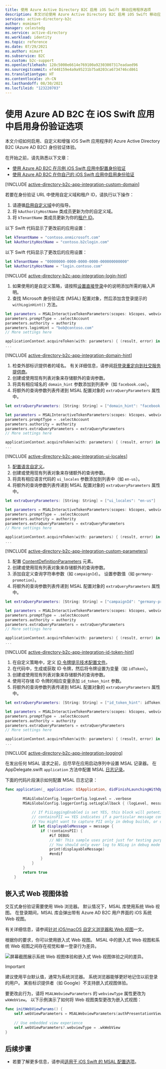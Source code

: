 ```yaml
---
title: 使用 Azure Active Directory B2C 启用 iOS Swift 移动应用程序选项
description: 本文讨论使用 Azure Active Directory B2C 启用 iOS Swift 移动应用程序选项的几种方法。
services: active-directory-b2c
author: msmimart
manager: celestedg
ms.service: active-directory
ms.workload: identity
ms.topic: reference
ms.date: 07/29/2021
ms.author: mimart
ms.subservice: B2C
ms.custom: b2c-support
ms.openlocfilehash: 128c5000e6614e769100a92303007317eadaed96
ms.sourcegitcommit: ef448159e4a9a95231b75a8203ca6734746cd861
ms.translationtype: HT
ms.contentlocale: zh-CN
ms.lasthandoff: 08/30/2021
ms.locfileid: "123220703"
---
```

# <a name="enable-authentication-options-in-an-ios-swift-app-by-using-azure-ad-b2c"></a>使用 Azure AD B2C 在 iOS Swift 应用中启用身份验证选项 

本文介绍如何启用、自定义和增强 iOS Swift 应用程序的 Azure Active Directory B2C (Azure AD B2C) 身份验证体验。 

在开始之前，请先熟悉以下文章： 
* [使用 Azure AD B2C 在示例 iOS Swift 应用中配置身份验证](configure-authentication-sample-ios-app.md)
* [使用 Azure AD B2C 在你自己的 iOS Swift 应用中启用身份验证](enable-authentication-ios-app.md)

[!INCLUDE [active-directory-b2c-app-integration-custom-domain](../../includes/active-directory-b2c-app-integration-custom-domain.md)]

若要在身份验证 URL 中使用自定义域和租户 ID，请执行以下操作： 

1. 请遵循[启用自定义域](custom-domain.md)中的指导。
1. 将 `kAuthorityHostName` 类成员更新为你的自定义域。
1. 将 `kTenantName` 类成员更新为你的[租户 ID](tenant-management.md#get-your-tenant-id)。

以下 Swift 代码显示了更改前的应用设置：

```swift
let kTenantName = "contoso.onmicrosoft.com" 
let kAuthorityHostName = "contoso.b2clogin.com" 
```

以下 Swift 代码显示了更改后的应用设置：

```swift
let kTenantName = "00000000-0000-0000-0000-000000000000" 
let kAuthorityHostName = "login.contoso.com" 
```

[!INCLUDE [active-directory-b2c-app-integration-login-hint](../../includes/active-directory-b2c-app-integration-login-hint.md)]

1. 如果使用的是自定义策略，请按照[设置直接登录](direct-signin.md#prepopulate-the-sign-in-name)中的说明添加所需的输入声明。 
1. 查找 Microsoft 身份验证库 (MSAL) 配置对象，然后添加含登录提示的 `withLoginHint()` 方法。

```swift
let parameters = MSALInteractiveTokenParameters(scopes: kScopes, webviewParameters: self.webViewParameters!)
parameters.promptType = .selectAccount
parameters.authority = authority
parameters.loginHint = "bob@contoso.com"
// More settings here

applicationContext.acquireToken(with: parameters) { (result, error) in
...
```

[!INCLUDE [active-directory-b2c-app-integration-domain-hint](../../includes/active-directory-b2c-app-integration-domain-hint.md)]

1. 检查外部标识提供者的域名。 有关详细信息，请参阅[将登录重定向到社交服务提供商](direct-signin.md#redirect-sign-in-to-a-social-provider)。 
1. 创建或使用现有列表对象来存储额外的查询参数。
1. 将具有相应域名的 `domain_hint` 参数添加到列表中（如 `facebook.com`）。
1. 将额外的查询参数列表传递到 MSAL 配置对象的 `extraQueryParameters` 属性中。

```swift
let extraQueryParameters: [String: String] = ["domain_hint": "facebook.com"]

let parameters = MSALInteractiveTokenParameters(scopes: kScopes, webviewParameters: self.webViewParameters!)
parameters.promptType = .selectAccount
parameters.authority = authority
parameters.extraQueryParameters = extraQueryParameters
// More settings here

applicationContext.acquireToken(with: parameters) { (result, error) in
...
```

[!INCLUDE [active-directory-b2c-app-integration-ui-locales](../../includes/active-directory-b2c-app-integration-ui-locales.md)]

1. [配置语言自定义](language-customization.md)。
1. 创建或使用现有列表对象来存储额外的查询参数。
1. 将具有相应语言代码的 `ui_locales` 参数添加到列表中（如 `en-us`）。
1. 将额外的查询参数列表传递到 MSAL 配置对象的 `extraQueryParameters` 属性中。

```swift
let extraQueryParameters: [String: String] = ["ui_locales": "en-us"]

let parameters = MSALInteractiveTokenParameters(scopes: kScopes, webviewParameters: self.webViewParameters!)
parameters.promptType = .selectAccount
parameters.authority = authority
parameters.extraQueryParameters = extraQueryParameters
// More settings here

applicationContext.acquireToken(with: parameters) { (result, error) in
...
```

[!INCLUDE [active-directory-b2c-app-integration-custom-parameters](../../includes/active-directory-b2c-app-integration-custom-parameters.md)]

1. 配置 [ContentDefinitionParameters](customize-ui-with-html.md#configure-dynamic-custom-page-content-uri) 元素。
1. 创建或使用现有列表对象来存储额外的查询参数。
1. 添加自定义查询字符串参数（如 `campaignId`）。 设置参数值（如 `germany-promotion`）。
1. 将额外的查询参数列表传递到 MSAL 配置对象的 `extraQueryParameters` 属性中。

```swift
let extraQueryParameters: [String: String] = ["campaignId": "germany-promotion"]

let parameters = MSALInteractiveTokenParameters(scopes: kScopes, webviewParameters: self.webViewParameters!)
parameters.promptType = .selectAccount
parameters.authority = authority
parameters.extraQueryParameters = extraQueryParameters
// More settings here

applicationContext.acquireToken(with: parameters) { (result, error) in
...
```


[!INCLUDE [active-directory-b2c-app-integration-id-token-hint](../../includes/active-directory-b2c-app-integration-id-token-hint.md)]

1. 在自定义策略中，定义 [ID 令牌提示技术配置文件](id-token-hint.md)。
1. 在代码中，生成或获取 ID 令牌，然后将令牌设置为变量（如 `idToken`）。 
1. 创建或使用现有列表对象来存储额外的查询参数。
1. 使用可存储 ID 令牌的相应变量添加 `id_token_hint` 参数。
1. 将额外的查询参数列表传递到 MSAL 配置对象的 `extraQueryParameters` 属性中。

```swift
let extraQueryParameters: [String: String] = ["id_token_hint": idToken]

let parameters = MSALInteractiveTokenParameters(scopes: kScopes, webviewParameters: self.webViewParameters!)
parameters.promptType = .selectAccount
parameters.authority = authority
parameters.extraQueryParameters = extraQueryParameters
// More settings here

applicationContext.acquireToken(with: parameters) { (result, error) in
...
```

[!INCLUDE [active-directory-b2c-app-integration-logging](../../includes/active-directory-b2c-app-integration-logging.md)]


在发出任何 MSAL 请求之前，应尽早在应用启动序列中设置 MSAL 记录器。 在 AppDelegate.swift `application` 方法中配置 MSAL [日志记录](../active-directory/develop/msal-logging-ios.md)。

下面的代码片段演示如何配置 MSAL 日志记录：

```swift
func application(_ application: UIApplication, didFinishLaunchingWithOptions launchOptions: [UIApplication.LaunchOptionsKey: Any]?) -> Bool {
        
        MSALGlobalConfig.loggerConfig.logLevel = .verbose
        MSALGlobalConfig.loggerConfig.setLogCallback { (logLevel, message, containsPII) in
            
            // If PiiLoggingEnabled is set YES, this block will potentially contain sensitive information (Personally Identifiable Information), but not all messages will contain it.
            // containsPII == YES indicates if a particular message contains PII.
            // You might want to capture PII only in debug builds, or only if you take necessary actions to handle PII properly according to legal requirements of the region
            if let displayableMessage = message {
                if (!containsPII) {
                    #if DEBUG
                    // NB! This sample uses print just for testing purposes
                    // You should only ever log to NSLog in debug mode to prevent leaking potentially sensitive information
                    print(displayableMessage)
                    #endif
                }
            }
        }
        return true
    }
```

## <a name="embedded-web-view-experience"></a>嵌入式 Web 视图体验

交互式身份验证需要使用 Web 浏览器。 默认情况下，MSAL 库使用系统 Web 视图。 在登录期间，MSAL 库会弹出带有 Azure AD B2C 用户界面的 iOS 系统 Web 视图。  

有关详细信息，请参阅[针对 iOS/macOS 自定义浏览器和 Web 视图](../active-directory/develop/customize-webviews.md)一文。

根据你的要求，你可以使用嵌入式 Web 视图。 MSAL 中的嵌入式 Web 视图和系统 Web 视图之间存在视觉和单一登录行为差异。

![屏幕截图展示系统 Web 视图体验和嵌入式 Web 视图体验之间的差异。](./media/enable-authentication-ios-app-options/system-web-browser-vs-embedded-view.png)

> [!IMPORTANT]
> 建议使用平台默认值，通常为系统浏览器。 系统浏览器能够更好地记住以前登录的用户。 某些标识提供者（如 Google）不支持嵌入式视图体验。

要更改此行为，请将 `MSALWebviewParameters` 的 `webviewType` 属性更改为 `wkWebView`。 以下示例演示了如何将 Web 视图类型更改为嵌入式视图： 

```swift
func initWebViewParams() {
    self.webViewParameters = MSALWebviewParameters(authPresentationViewController: self)
    
    // Use embedded view experience
    self.webViewParameters?.webviewType = .wkWebView
}
```

## <a name="next-steps"></a>后续步骤

- 若要了解更多信息，请参阅[适用于 iOS Swift 的 MSAL 配置选项](https://github.com/AzureAD/microsoft-authentication-library-for-objc/wiki)。
